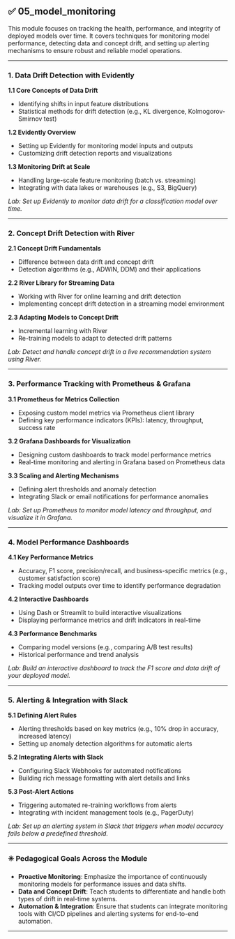 
## ✅ **05_model_monitoring**

This module focuses on tracking the health, performance, and integrity of deployed models over time. It covers techniques for monitoring model performance, detecting data and concept drift, and setting up alerting mechanisms to ensure robust and reliable model operations.

---

### **1. Data Drift Detection with Evidently**

**1.1 Core Concepts of Data Drift**  
- Identifying shifts in input feature distributions  
- Statistical methods for drift detection (e.g., KL divergence, Kolmogorov-Smirnov test)  

**1.2 Evidently Overview**  
- Setting up Evidently for monitoring model inputs and outputs  
- Customizing drift detection reports and visualizations  

**1.3 Monitoring Drift at Scale**  
- Handling large-scale feature monitoring (batch vs. streaming)  
- Integrating with data lakes or warehouses (e.g., S3, BigQuery)  

*Lab: Set up Evidently to monitor data drift for a classification model over time.*

---

### **2. Concept Drift Detection with River**

**2.1 Concept Drift Fundamentals**  
- Difference between data drift and concept drift  
- Detection algorithms (e.g., ADWIN, DDM) and their applications  

**2.2 River Library for Streaming Data**  
- Working with River for online learning and drift detection  
- Implementing concept drift detection in a streaming model environment  

**2.3 Adapting Models to Concept Drift**  
- Incremental learning with River  
- Re-training models to adapt to detected drift patterns  

*Lab: Detect and handle concept drift in a live recommendation system using River.*

---

### **3. Performance Tracking with Prometheus & Grafana**

**3.1 Prometheus for Metrics Collection**  
- Exposing custom model metrics via Prometheus client library  
- Defining key performance indicators (KPIs): latency, throughput, success rate  

**3.2 Grafana Dashboards for Visualization**  
- Designing custom dashboards to track model performance metrics  
- Real-time monitoring and alerting in Grafana based on Prometheus data  

**3.3 Scaling and Alerting Mechanisms**  
- Defining alert thresholds and anomaly detection  
- Integrating Slack or email notifications for performance anomalies  

*Lab: Set up Prometheus to monitor model latency and throughput, and visualize it in Grafana.*

---

### **4. Model Performance Dashboards**

**4.1 Key Performance Metrics**  
- Accuracy, F1 score, precision/recall, and business-specific metrics (e.g., customer satisfaction score)  
- Tracking model outputs over time to identify performance degradation  

**4.2 Interactive Dashboards**  
- Using Dash or Streamlit to build interactive visualizations  
- Displaying performance metrics and drift indicators in real-time  

**4.3 Performance Benchmarks**  
- Comparing model versions (e.g., comparing A/B test results)  
- Historical performance and trend analysis  

*Lab: Build an interactive dashboard to track the F1 score and data drift of your deployed model.*

---

### **5. Alerting & Integration with Slack**

**5.1 Defining Alert Rules**  
- Alerting thresholds based on key metrics (e.g., 10% drop in accuracy, increased latency)  
- Setting up anomaly detection algorithms for automatic alerts  

**5.2 Integrating Alerts with Slack**  
- Configuring Slack Webhooks for automated notifications  
- Building rich message formatting with alert details and links  

**5.3 Post-Alert Actions**  
- Triggering automated re-training workflows from alerts  
- Integrating with incident management tools (e.g., PagerDuty)  

*Lab: Set up an alerting system in Slack that triggers when model accuracy falls below a predefined threshold.*

---

### ✳️ **Pedagogical Goals Across the Module**

- **Proactive Monitoring**: Emphasize the importance of continuously monitoring models for performance issues and data shifts.  
- **Data and Concept Drift**: Teach students to differentiate and handle both types of drift in real-time systems.  
- **Automation & Integration**: Ensure that students can integrate monitoring tools with CI/CD pipelines and alerting systems for end-to-end automation.

---
